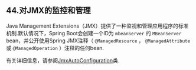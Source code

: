## 44.对JMX的监控和管理

Java Management Extensions（JMX）提供了一种监视和管理应用程序的标准机制.默认情况下，Spring Boot会创建一个ID为 `mbeanServer` 的 `MBeanServer`  bean，并公开使用Spring JMX注释（ `@ManagedResource` ， `@ManagedAttribute` 或 `@ManagedOperation` ）注释的任何bean.

有关详细信息，请参阅[JmxAutoConfiguration](https://github.com/spring-projects/spring-boot/tree/v2.1.0.RELEASE/spring-boot-project/spring-boot-autoconfigure/src/main/java/org/springframework/boot/autoconfigure/jmx/JmxAutoConfiguration.java)类.
